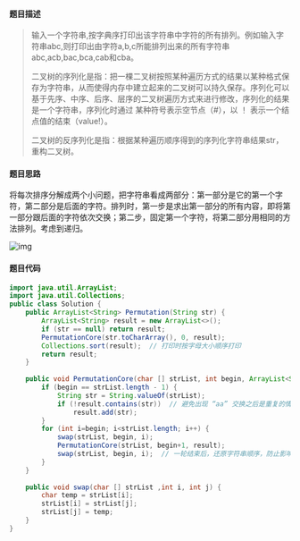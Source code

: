 #### **题目描述**

> 输入一个字符串,按字典序打印出该字符串中字符的所有排列。例如输入字符串abc,则打印出由字符a,b,c所能排列出来的所有字符串abc,acb,bac,bca,cab和cba。
>
> 二叉树的序列化是指：把一棵二叉树按照某种遍历方式的结果以某种格式保存为字符串，从而使得内存中建立起来的二叉树可以持久保存。序列化可以基于先序、中序、后序、层序的二叉树遍历方式来进行修改，序列化的结果是一个字符串，序列化时通过 某种符号表示空节点（#），以 ！ 表示一个结点值的结束（value!）。
>
> 二叉树的反序列化是指：根据某种遍历顺序得到的序列化字符串结果str，重构二叉树。

#### **题目思路**

将每次排序分解成两个小问题，把字符串看成两部分：第一部分是它的第一个字符，第二部分是后面的字符。排列时，第一步是求出第一部分的所有内容，即将第一部分跟后面的字符依次交换；第二步，固定第一个字符，将第二部分用相同的方法排列。考虑到递归。

![img](https://uploadfiles.nowcoder.com/images/20170705/7578108_1499250116235_8F032F665EBB2978C26C4051D5B89E90)

#### 题目代码

```java
import java.util.ArrayList;
import java.util.Collections;
public class Solution {
    public ArrayList<String> Permutation(String str) {
        ArrayList<String> result = new ArrayList<>();
        if (str == null) return result;
        PermutationCore(str.toCharArray(), 0, result);
        Collections.sort(result);  // 打印时按字母大小顺序打印
        return result;
    }
    
    public void PermutationCore(char [] strList, int begin, ArrayList<String> result) {
        if (begin == strList.length - 1) {
            String str = String.valueOf(strList);
            if (!result.contains(str))  // 避免出现 “aa” 交换之后是重复的情况
                result.add(str);
        }
        for (int i=begin; i<strList.length; i++) {
            swap(strList, begin, i);
            PermutationCore(strList, begin+1, result);
            swap(strList, begin, i);  // 一轮结束后，还原字符串顺序，防止影响后面的顺序
        }
    }
    
    public void swap(char [] strList ,int i, int j) {
        char temp = strList[i];
        strList[i] = strList[j];
        strList[j] = temp;
    }
}
```

